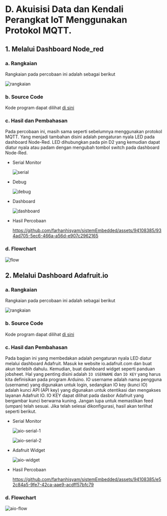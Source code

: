# D. Akuisisi Data dan Kendali Perangkat IoT Menggunakan Protokol MQTT.

## 1. Melalui Dashboard Node_red

### a. Rangkaian
Rangkaian pada percobaan ini adalah sebagai berikut

![rangkaian](https://github.com/farhanhisyam/sistemEmbedded/assets/94108385/f56bbb5b-d7e8-4096-8fe4-532f7e4356a0)

### b. Source Code
Kode program dapat dilihat <a href="4d_led/4d_led.ino">di sini</a>

### c. Hasil dan Pembahasan
Pada percobaan ini, masih sama seperti sebelumnya menggunakan protokol MQTT. Yang menjadi tambahan disini adalah pengaturan nyala LED pada dashboard Node-Red.
LED dihubungkan pada pin D2 yang kemudian dapat diatur nyala atau padam dengan mengubah tombol switch pada dashboard Node-Red.

- Serial Monitor
  
  ![serial](https://github.com/farhanhisyam/sistemEmbedded/assets/94108385/6bffb285-ca2f-43c2-a135-814c256c91ed)

- Debug
  
  ![debug](https://github.com/farhanhisyam/sistemEmbedded/assets/94108385/9d599d1c-3ff5-4c58-8590-59eef2139a42)

- Dashboard
  
  ![dashboard](https://github.com/farhanhisyam/sistemEmbedded/assets/94108385/94364236-2560-40b6-91ef-95b12cf69c40)

- Hasil Percobaan

  https://github.com/farhanhisyam/sistemEmbedded/assets/94108385/934ad705-5ec6-466a-a56d-e907c2962165

### d. Flowchart

![flow](https://github.com/farhanhisyam/sistemEmbedded/assets/94108385/9c8e1c30-27cc-4db3-93d7-abb49d858954)


## 2. Melalui Dashboard Adafruit.io

### a. Rangkaian
Rangkaian pada percobaan ini adalah sebagai berikut

![rangkaian](https://github.com/farhanhisyam/sistemEmbedded/assets/94108385/f56bbb5b-d7e8-4096-8fe4-532f7e4356a0)

### b. Source Code
Kode program dapat dilihat <a href="4d_adafruit/4d_adafruit.ino">di sini</a>

### c. Hasil dan Pembahasan
Pada bagian ini yang membedakan adalah pengaturan nyala LED diatur melalui dashboard Adafruit. Masuk ke website io.adafruit.com dan buat akun terlebih dahulu.
Kemudian, buat dashboard widget seperti panduan jobsheet. Hal yang penting disini adalah `IO USERNAME` dan `IO KEY` yang harus kita definisikan pada program Arduino.
IO username adalah nama pengguna (username) yang digunakan untuk login, sedangkan IO key (kunci IO) adalah kunci API (API key) yang digunakan untuk otentikasi dan mengakses layanan Adafruit IO.
IO KEY dapat dilihat pada dasbor Adafruit yang bergambar kunci berwarna kuning. Jangan lupa untuk memastikan feed (umpan) telah sesuai. Jika telah selesai dikonfigurasi, hasil akan terlihat seperti berikut.

- Serial Monitor
  
  ![aio-serial-1](https://github.com/farhanhisyam/sistemEmbedded/assets/94108385/c82926fc-77f7-4373-998b-6a419d381fea)
  
  ![aio-serial-2](https://github.com/farhanhisyam/sistemEmbedded/assets/94108385/f60b6a06-a94e-4554-9dfa-c38efe023df0)

- Adafruit Widget
  
  ![aio-widget](https://github.com/farhanhisyam/sistemEmbedded/assets/94108385/2aa07422-b8c3-4c9f-8ea2-dfdc8b537b21)

- Hasil Percobaan
  
  https://github.com/farhanhisyam/sistemEmbedded/assets/94108385/e52c84a5-9fe7-42ca-aae9-acdff57bfc79

### d. Flowchart

![aio-flow](https://github.com/farhanhisyam/sistemEmbedded/assets/94108385/7f974f8e-16d7-42b4-8c89-13cedbd38990)
